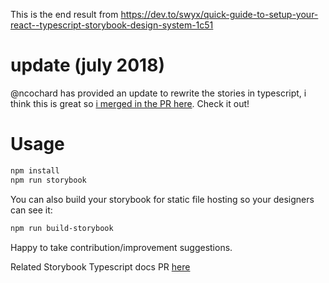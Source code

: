 This is the end result from https://dev.to/swyx/quick-guide-to-setup-your-react--typescript-storybook-design-system-1c51

# update (july 2018)

@ncochard has provided an update to rewrite the stories in typescript, i think this is great so [i merged in the PR here](https://github.com/sw-yx/react-typescript-storybook-starter/pull/1). Check it out!

# Usage

```bash
npm install
npm run storybook
```

You can also build your storybook for static file hosting so your designers can see it:

```bash
npm run build-storybook
```

Happy to take contribution/improvement suggestions.

Related Storybook Typescript docs PR [here](https://github.com/storybooks/storybook/pull/3361#issuecomment-379010961)
